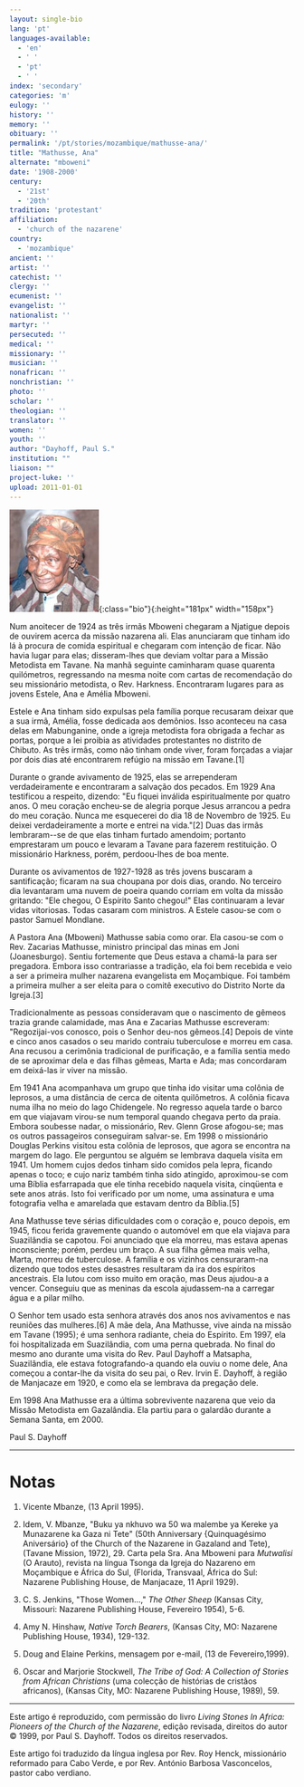 ```yaml
---
layout: single-bio
lang: 'pt'
languages-available:
  - 'en'
  - ' '
  - 'pt'
  - ' '
index: 'secondary'
categories: 'm'
eulogy: ''
history: ''
memory: ''
obituary: ''
permalink: '/pt/stories/mozambique/mathusse-ana/'
title: "Mathusse, Ana"
alternate: "mboweni"
date: '1908-2000'
century:
  - '21st'
  - '20th'
tradition: 'protestant'
affiliation:
  - 'church of the nazarene'
country:
  - 'mozambique'
ancient: ''
artist: ''
catechist: ''
clergy: ''
ecumenist: ''
evangelist: ''
nationalist: ''
martyr: ''
persecuted: ''
medical: ''
missionary: ''
musician: ''
nonafrican: ''
nonchristian: ''
photo: ''
scholar: ''
theologian: ''
translator: ''
women: ''
youth: ''
author: "Dayhoff, Paul S."
institution: ""
liaison: ""
project-luke: ''
upload: 2011-01-01
---
```


![Ana Mathusse](/images/bio-pics/mozambique/mathusse-ana/mathusse_ana.jpg){:class="bio"}{:height="181px" width="158px"}

Num anoitecer de 1924 as três irmãs Mboweni chegaram a Njatigue depois de ouvirem acerca da missão nazarena ali. Elas anunciaram que tinham ido lá à procura de comida espiritual e chegaram com intenção de ficar. Não havia lugar para elas; disseram-lhes que deviam voltar para a Missão Metodista em Tavane. Na manhã seguinte caminharam quase quarenta quilómetros, regressando na mesma noite com cartas de recomendação do seu missionário metodista, o Rev. Harkness. Encontraram lugares para as jovens Estele, Ana e Amélia Mboweni.

Estele e Ana tinham sido expulsas pela família porque recusaram deixar que a sua irmã, Amélia, fosse dedicada aos demônios. Isso aconteceu na casa delas em Mabunganine, onde a igreja metodista fora obrigada a fechar as portas, porque a lei proibia as atividades protestantes no distrito de Chibuto. As três irmãs, como não tinham onde viver, foram forçadas a viajar por dois dias até encontrarem refúgio na missão em Tavane.[1]

Durante o grande avivamento de 1925, elas se arrependeram verdadeiramente e encontraram a salvação dos pecados. Em 1929 Ana testificou a respeito, dizendo: "Eu fiquei inválida espiritualmente por quatro anos. O meu coração encheu-se de alegria porque Jesus arrancou a pedra do meu coração. Nunca me esquecerei do dia 18 de Novembro de 1925. Eu deixei verdadeiramente a morte e entrei na vida."[2] Duas das irmãs lembraram--se de que elas tinham furtado amendoim; portanto emprestaram um pouco e levaram a Tavane para fazerem restituição. O missionário Harkness, porém, perdoou-lhes de boa mente.

Durante os avivamentos de 1927-1928 as três jovens buscaram a santificação; ficaram na sua choupana por dois dias, orando. No terceiro dia levantaram uma nuvem de poeira quando corriam em volta da missão gritando: "Ele chegou, O Espírito Santo chegou!" Elas continuaram a levar vidas vitoriosas. Todas casaram com ministros. A Estele casou-se com o pastor Samuel Mondlane.

A Pastora Ana (Mboweni) Mathusse sabia como orar. Ela casou-se com o Rev. Zacarias Mathusse, ministro principal das minas em Joni (Joanesburgo). Sentiu fortemente que Deus estava a chamá-la para ser pregadora. Embora isso contrariasse a tradição, ela foi bem recebida e veio a ser a primeira mulher nazarena evangelista em Moçambique. Foi também a primeira mulher a ser eleita para o comitê executivo do Distrito Norte da Igreja.[3]

Tradicionalmente as pessoas consideravam que o nascimento de gêmeos trazia grande calamidade, mas Ana e Zacarias Mathusse escreveram: "Regozijai-vos conosco, pois o Senhor deu-nos gêmeos.[4] Depois de vinte e cinco anos casados o seu marido contraiu tuberculose e morreu em casa. Ana recusou a cerimônia tradicional de purificação, e a família sentia medo de se aproximar dela e das filhas gêmeas, Marta e Ada; mas concordaram em deixá-las ir viver na missão.

Em 1941 Ana acompanhava um grupo que tinha ido visitar uma colônia de leprosos, a uma distância de cerca de oitenta quilômetros. A colônia ficava numa ilha no meio do lago Chidengele. No regresso aquela tarde o barco em que viajavam virou-se num temporal quando chegava perto da praia. Embora soubesse nadar, o missionário, Rev. Glenn Grose afogou-se; mas os outros passageiros conseguiram salvar-se. Em 1998 o missionário Douglas Perkins visitou esta colônia de leprosos, que agora se encontra na margem do lago. Ele perguntou se alguém se lembrava daquela visita em 1941. Um homem cujos dedos tinham sido comidos pela lepra, ficando apenas o toco; e cujo nariz também tinha sido atingido, aproximou-se com uma Bíblia esfarrapada que ele tinha recebido naquela visita, cinqüenta e sete anos atrás. Isto foi verificado por um nome, uma assinatura e uma fotografia velha e amarelada que estavam dentro da Bíblia.[5]

Ana Mathusse teve sérias dificuldades com o coração e, pouco depois, em 1945, ficou ferida gravemente quando o automóvel em que ela viajava para Suazilândia se capotou. Foi anunciado que ela morreu, mas estava apenas inconsciente; porém, perdeu um braço. A sua filha gêmea mais velha, Marta, morreu de tuberculose. A família e os vizinhos censuraram-na dizendo que todos estes desastres resultaram da ira dos espíritos ancestrais. Ela lutou com isso muito em oração, mas Deus ajudou-a a vencer. Conseguiu que as meninas da escola ajudassem-na a carregar água e a pilar milho.

O Senhor tem usado esta senhora através dos anos nos avivamentos e nas reuniões das mulheres.[6] A mãe dela, Ana Mathusse, vive ainda na missão em Tavane (1995); é uma senhora radiante, cheia do Espírito. Em 1997, ela foi hospitalizada em Suazilândia, com uma perna quebrada. No final do mesmo ano durante uma visita do Rev. Paul Dayhoff a Matsapha, Suazilândia, ele estava fotografando-a quando ela ouviu o nome dele, Ana começou a contar-lhe da visita do seu pai, o Rev. Irvin E. Dayhoff, à região de Manjacaze em 1920, e como ela se lembrava da pregação dele.

Em 1998 Ana Mathusse era a última sobrevivente nazarena que veio da Missão Metodista em Gazalândia. Ela partiu para o galardão durante a Semana Santa, em 2000.

Paul S. Dayhoff

---

# Notas

1. Vicente Mbanze, (13 April 1995).

2. Idem, V. Mbanze, "Buku ya nkhuvo wa 50 wa malembe ya Kereke ya Munazarene ka Gaza ni Tete" (50th Anniversary {Quinquagésimo Aniversário} of the Church of the Nazarene in Gazaland and Tete), (Tavane Mission, 1972), 29.
Carta pela Sra. Ana Mboweni para *Mutwalisi* (O Arauto), revista na língua Tsonga da Igreja do Nazareno em Moçambique e África do Sul, (Florida, Transvaal, África do Sul: Nazarene Publishing House, de Manjacaze, 11 April 1929).

3. C. S. Jenkins, "Those Women...," *The Other Sheep* (Kansas City, Missouri: Nazarene Publishing House, Fevereiro 1954), 5-6.

4. Amy N. Hinshaw, *Native Torch Bearers*, (Kansas City, MO: Nazarene Publishing House, 1934), 129-132.

5. Doug and Elaine Perkins, mensagem por e-mail, (13 de Fevereiro,1999).

6. Oscar and Marjorie Stockwell, *The Tribe of God: A Collection of Stories from African Christians* (uma colecção de histórias de cristãos africanos), (Kansas City, MO: Nazarene Publishing House, 1989), 59.

---

Este artigo é reproduzido, com permissão do livro *Living Stones In Africa: Pioneers of the Church of the Nazarene*, edição revisada, direitos do autor © 1999, por Paul S. Dayhoff. Todos os direitos reservados.

Este artigo foi traduzido da língua inglesa por Rev. Roy Henck, missionário reformado para Cabo Verde, e por Rev. António Barbosa Vasconcelos, pastor cabo verdiano.
